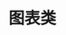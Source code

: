 <!--
 * @Author: sifengyuan
 * @Date: 2022-07-24 20:13:12
 * @LastEditors: sifengyuan
 * @LastEditTime: 2022-07-24 21:56:23
 * @FilePath: /vultures/docs/graph/index.md
 * @Description: update here
-->

# 图表类